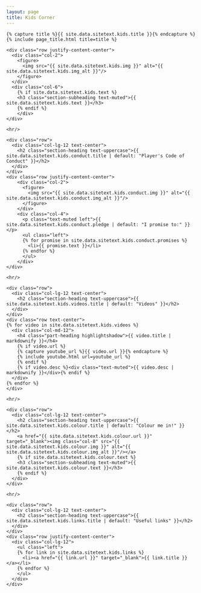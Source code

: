 ```yaml
---
layout: page
title: Kids Corner
---
```

<section class="page-section" id="{{ site.data.sitetext.kids.section | default: "kids" }}">
  <div class="container">

    {% capture title %}{{ site.data.sitetext.kids.title }}{% endcapture %}
    {% include page_title.html title=title %}

    <div class="row justify-content-center">
      <div class="col-2">
        <figure>
          <img src="{{ site.data.sitetext.kids.img }}" alt="{{ site.data.sitetext.kids.img_alt }}"/>
        </figure>
      </div>
      <div class="col-6">    
        {% if site.data.sitetext.kids.text %}
        <h3 class="section-subheading text-muted">{{ site.data.sitetext.kids.text }}</h3>
        {% endif %}
        </div>
    </div>

    <hr/>

    <div class="row">
      <div class="col-lg-12 text-center">
        <h2 class="section-heading text-uppercase">{{ site.data.sitetext.kids.conduct.title | default: "Player's Code of Conduct" }}</h2>
      </div>
    </div>
    <div class="row justify-content-center">
        <div class="col-2">
          <figure>
            <img src="{{ site.data.sitetext.kids.conduct.img }}" alt="{{ site.data.sitetext.kids.conduct.img_alt }}"/>
          </figure>
        </div>
        <div class="col-4">
          <p class="text-muted left">{{ site.data.sitetext.kids.conduct.pledge | default: "I promise to:" }}</p>
          <ul class="left">
          {% for promise in site.data.sitetext.kids.conduct.promises %}
            <li>{{ promise.text }}</li>
          {% endfor %}
          </ul>
        </div>
    </div>

    <hr/>

    <div class="row">
      <div class="col-lg-12 text-center">
        <h2 class="section-heading text-uppercase">{{ site.data.sitetext.kids.videos.title | default: "Videos" }}</h2>
      </div>
    </div>
    <div class="row text-center">
    {% for video in site.data.sitetext.kids.videos %}
      <div class="col-md-12">
        <h4 class="part-heading highlightshadow">{{ video.title | markdownify }}</h4>
        {% if video.url %}
        {% capture youtube_url %}{{ video.url }}{% endcapture %}
        {% include youtube.html url=youtube_url %}
        {% endif %}
        {% if video.desc %}<div class="text-muted">{{ video.desc | markdownify }}</div>{% endif %}
      </div>
    {% endfor %}
    </div>

    <hr/> 

    <div class="row">
      <div class="col-lg-12 text-center">
        <h2 class="section-heading text-uppercase">{{ site.data.sitetext.kids.colour.title | default: "Colour me in!" }}</h2>
        <a href="{{ site.data.sitetext.kids.colour.url }}" target="_blank"><img class="col-8" src="{{ site.data.sitetext.kids.colour.img }}" alt="{{ site.data.sitetext.kids.colour.img_alt }}"/></a>
        {% if site.data.sitetext.kids.colour.text %}
        <h3 class="section-subheading text-muted">{{ site.data.sitetext.kids.colour.text }}</h3>
        {% endif %}
      </div>
    </div>

    <hr/>

    <div class="row">
      <div class="col-lg-12 text-center">
        <h2 class="section-heading text-uppercase">{{ site.data.sitetext.kids.links.title | default: "Useful links" }}</h2>
      </div>
    </div>
    <div class="row justify-content-center">
      <div class="col-lg-12">
        <ul class="left">
        {% for link in site.data.sitetext.kids.links %}
          <li><a href="{{ link.url }}" target="_blank">{{ link.title }}</a></li>
        {% endfor %}
        </ul>
      </div>
    </div>

  </div>
</section>
